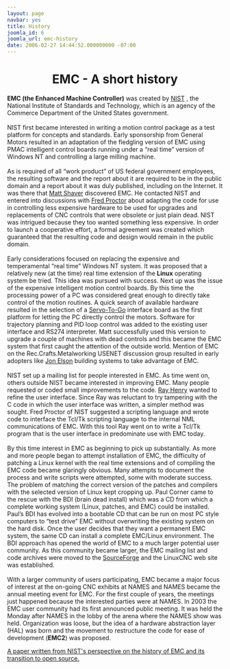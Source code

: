 ```yaml
---
layout: page
navbar: yes
title: History
joomla_id: 6
joomla_url: emc-history
date: 2006-02-27 14:44:52.000000000 -07:00
---
```

<h1 align="center">EMC - A short history </h1> <p><strong>EMC (the Enhanced Machine Controller)</strong> was created by <a title="Nist" href="http://www.nist.gov/">NIST</a> , the National Institute of Standards and Technology, which is an agency of the Commerce Department of the United States government.<br /> <br /> NIST first became interested in writing a motion control package as a test platform for concepts and standards. Early sponsorship from General Motors resulted in an adaptation of the fledgling version of EMC using PMAC intelligent control boards running under a &ldquo;real time&rdquo; version of Windows NT and controlling a large milling machine.<br /> <br /> As is required of all &ldquo;work product&rdquo; of US federal government employees, the resulting software and the report about it are required to be in the public domain and a report about it was duly published, including on the Internet. It was there that <u>Matt Shaver</u> discovered EMC. He contacted NIST and entered into discussions with <u>Fred Proctor</u> about adapting the code for use in controlling less expensive hardware to be used for upgrades and replacements of CNC controls that were obsolete or just plain dead. NIST was intrigued because they too wanted something less expensive. In order to launch a cooperative effort, a formal agreement was created which guaranteed that the resulting code and design would remain in the public domain.<br /> <br /> Early considerations focused on replacing the expensive and temperamental &ldquo;real time&rdquo; Windows NT system. It was proposed that a relatively new (at the time) real time extension of the <strong>Linux</strong> operating system be tried. This idea was pursued with success. Next up was the issue of the expensive intelligent motion control boards. By this time the processing power of a PC was considered great enough to directly take control of the motion routines. A quick search of available hardware resulted in the selection of a <a target="_blank" href="http://www.servotogo.com/">Servo-To-Go</a> interface board as the first platform for letting the PC directly control the motors. Software for trajectory planning and PID loop control was added to the existing user interface and RS274 interpreter. Matt successfully used this version to upgrade a couple of machines with dead controls and this became the EMC system that first caught the attention of the outside world. Mention of EMC on the Rec.Crafts.Metalworking USENET discussion group resulted in early adopters like <u>Jon Elson</u> building systems to take advantage of EMC.<br /> <br /> NIST set up a mailing list for people interested in EMC. As time went on, others outside NIST became interested in improving EMC. Many people requested or coded small improvements to the code. <u>Ray Henry</u> wanted to refine the user interface. Since Ray was reluctant to try tampering with the C code in which the user interface was written, a simpler method was sought. Fred Proctor of NIST suggested a scripting language and wrote code to interface the Tcl/Tk scripting language to the internal NML communications of EMC. With this tool Ray went on to write a Tcl/Tk program that is the user interface in predominate use with EMC today.<br /> <br /> By this time interest in EMC as beginning to pick up substantially. As more and more people began to attempt installation of EMC, the difficulty of patching a Linux kernel with the real time extensions and of compiling the EMC code became glaringly obvious. Many attempts to document the process and write scripts were attempted, some with moderate success. The problem of matching the correct version of the patches and compilers with the selected version of Linux kept cropping up. Paul Corner came to the rescue with the BDI (brain dead install) which was a CD from which a complete working system (Linux, patches, and EMC) could be installed. Paul&rsquo;s BDI has evolved into a bootable CD that can be run on most PC style computers to &ldquo;test drive&rdquo; EMC without overwriting the existing system on the hard disk. Once the user decides that they want a permanent EMC system, the same CD can install a complete EMC/Linux environment. The BDI approach has opened the world of EMC to a much larger potential user community. As this community became larger, the EMC mailing list and code archives were moved to the <a target="_blank" href="http://www.sourceforge.net/projects/emc/">SourceForge</a>  and the LinuxCNC web site was established.<br /> <br /> With a larger community of users participating, EMC became a major focus of interest at the on-going CNC exhibits at NAMES and NAMES became the annual meeting event for EMC. For the first couple of years, the meetings just happened because the interested parties were at NAMES. In 2003 the EMC user community had its first announced public meeting. It was held the Monday after NAMES in the lobby of the arena where the NAMES show was held. Organization was loose, but the idea of a hardware abstraction layer (HAL) was born and the movement to restructure the code for ease of development (<strong>EMC2</strong>) was proposed.<br /> </p>

<a href="http://www.isd.mel.nist.gov/documents/shackleford/4191_05.pdf">A paper written from NIST's perspective on the history of EMC and its transition to open source.</a>
